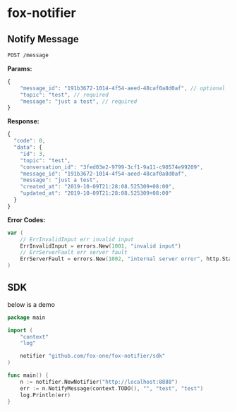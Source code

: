 # fox-notifier

## Notify Message

```bash
POST /message
```

**Params:**

```javascript
{
    "message_id": "191b3672-1014-4f54-aeed-48caf0a8d0af", // optional
    "topic": "test", // required
    "message": "just a test", // required
}
```

**Response:**

```javascript
{
  "code": 0,
  "data": {
    "id": 3,
    "topic": "test",
    "conversation_id": "3fed03e2-9799-3cf1-9a11-c90574e99209",
    "message_id": "191b3672-1014-4f54-aeed-48caf0a8d0af",
    "message": "just a test",
    "created_at": "2019-10-09T21:28:08.525309+08:00",
    "updated_at": "2019-10-09T21:28:08.525309+08:00"
  }
}
```

**Error Codes:**

```go
var (
    // ErrInvalidInput err invalid input
    ErrInvalidInput = errors.New(1001, "invalid input")
    // ErrServerFault err server fault
    ErrServerFault = errors.New(1002, "internal server error", http.StatusInternalServerError)
)
```

## SDK

below is a demo

```go
package main

import (
    "context"
    "log"

    notifier "github.com/fox-one/fox-notifier/sdk"
)

func main() {
    n := notifier.NewNotifier("http://localhost:8888")
    err := n.NotifyMessage(context.TODO(), "", "test", "test")
    log.Println(err)
}

```
